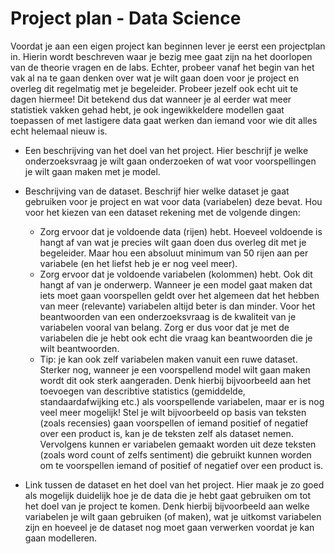 # Project plan - Data Science

Voordat je aan een eigen project kan beginnen lever je eerst een projectplan in. Hierin wordt beschreven waar je bezig mee gaat zijn na het doorlopen van de theorie vragen en de labs. Echter, probeer vanaf het begin van het vak al na te gaan denken over wat je wilt gaan doen voor je project en overleg dit regelmatig met je begeleider. Probeer jezelf ook echt uit te dagen hiermee! Dit betekend dus dat wanneer je al eerder wat meer statistiek vakken gehad hebt, je ook ingewikkeldere modellen gaat toepassen of met lastigere data gaat werken dan iemand voor wie dit alles echt helemaal nieuw is. 


* Een beschrijving van het doel van het project. Hier beschrijf je welke onderzoeksvraag je wilt gaan onderzoeken of wat voor voorspellingen je wilt gaan maken met je model.

* Beschrijving van de dataset. Beschrijf hier welke dataset je gaat gebruiken voor je project en wat voor data (variabelen) deze bevat. Hou voor het kiezen van een dataset rekening met de volgende dingen:
    * Zorg ervoor dat je voldoende data (rijen) hebt. Hoeveel voldoende is hangt af van wat je precies wilt gaan doen dus overleg dit met je begeleider. Maar hou een absoluut minimum van 50 rijen aan per variabele (en het liefst heb je er nog veel meer).
    * Zorg ervoor dat je voldoende variabelen (kolommen) hebt. Ook dit hangt af van je onderwerp. Wanneer je een model gaat maken dat iets moet gaan voorspellen geldt over het algemeen dat het hebben van meer (relevante) variabelen altijd beter is dan minder. Voor het beantwoorden van een onderzoeksvraag is de kwaliteit van je variabelen vooral van belang. Zorg er dus voor dat je met de variabelen die je hebt ook echt die vraag kan beantwoorden die je wilt beantwoorden.
    * Tip: je kan ook zelf variabelen maken vanuit een ruwe dataset. Sterker nog, wanneer je een voorspellend model wilt gaan maken wordt dit ook sterk aangeraden. Denk hierbij bijvoorbeeld aan het toevoegen van describtive statistics (gemiddelde, standaardafwijking etc.) als voorspellende variabelen, maar er is nog veel meer mogelijk! Stel je wilt bijvoorbeeld op basis van teksten (zoals recensies) gaan voorspellen of iemand positief of negatief over een product is, kan je de teksten zelf als dataset nemen. Vervolgens kunnen er variabelen gemaakt worden uit deze teksten (zoals word count of zelfs sentiment) die gebruikt kunnen worden om te voorspellen iemand of positief of negatief over een product is.

* Link tussen de dataset en het doel van het project. Hier maak je zo goed als mogelijk duidelijk hoe je de data die je hebt gaat gebruiken om tot het doel van je project te komen. Denk hierbij bijvoorbeeld aan welke variabelen je wilt gaan gebruiken (of maken), wat je uitkomst variabelen zijn en hoeveel je de dataset nog moet gaan verwerken voordat je kan gaan modelleren. 